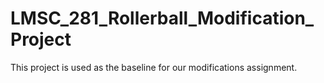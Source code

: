 # LMSC_281_Rollerball_Modification_Project

This project is used as the baseline for our modifications assignment.